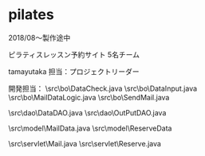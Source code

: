 # pilates
2018/08～製作途中

ピラティスレッスン予約サイト
5名チーム

tamayutaka
担当：プロジェクトリーダー

開発担当：
\src\bo\DataCheck.java
\src\bo\DataInput.java
\src\bo\MailDataLogic.java
\src\bo\SendMail.java

\src\dao\DataDAO.java
\src\dao\OutPutDAO.java

\src\model\MailData.java
\src\model\ReserveData

\src\servlet\Mail.java
\src\servlet\Reserve.java
